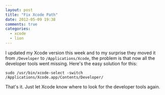 ```yaml
---
layout: post
title: "Fix Xcode Path"
date: 2012-05-09 19:38
comments: true
categories: 
  - xcode
  - lion
---
```


I updated my Xcode version this week and to my surprise they moved it from `/Developer` to `/Applications/Xcode`, the problem is that now all the developer tools went missing. Here's the easy solution for this:

`sudo /usr/bin/xcode-select -switch /Applications/Xcode.app/Contents/Developer/`

That's it. Just let Xcode know where to look for the developer tools again.